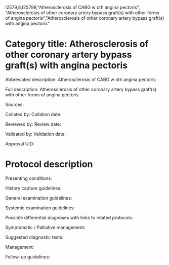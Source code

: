 I2579,8,I25798,"Atherosclerosis of CABG w oth angina pectoris", "Atherosclerosis of other coronary artery bypass graft(s) with other forms of angina pectoris","Atherosclerosis of other coronary artery bypass graft(s) with angina pectoris"
# Category title: Atherosclerosis of other coronary artery bypass graft(s) with angina pectoris

Abbreviated description: Atherosclerosis of CABG w oth angina pectoris

Full description: Atherosclerosis of other coronary artery bypass graft(s) with other forms of angina pectoris

Sources:

Collated by:
Collation date:

Reviewed by:
Review date:

Validated by:
Validation date:

Approval UID:

# Protocol description

Presenting conditions:

History capture guidelines:

General examination guidelines:

Systemic examination guidelines:

Possible differential diagnoses with links to related protocols:

Symptomatic / Palliative management:

Suggested diagnostic tests:

Management:

Follow-up guidelines:
